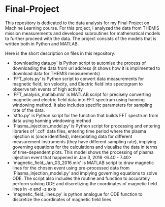 # Final-Project
This repository is dedicated to the data analysis for my Final Project on Machine Learning course. For this project, I analyzed the data from THEMIS mission measurements and developed subroutines for mathematical models to further proceed with the data.  The project consists of the models that is written both in Python and MATLAB.

Here is the short description on files in this repository:

- 'downloading data.py' is Python script to automise the process of downloading the data from url address (it shows how it is implimented to download data for THEMIS measurements)
- 'FFT_plots.py' is Python script to convert data measurements for magnetic field, ion velocity, and Electric field into spectogram to observe teh events of high activity
 - 'FFT_analysis_matlab.mlx' is MATLAB script for precisely converting magnetic and electric field data into FFT spectrum using hanning windowing method. It also includes specific parameters for sampling rate of the data.
- 'stfto.py' is Python script for the function that builds FFT spectrum from data using hanning windowing method
- 'Plasma_injection_model.py' is Python script for processing and entering libraries of '.cdf' data files, entering time period where the plasma injection is (once identified), interpolating data for different measurement instruments (they have different sampling rate), implying governing equations for the calculations and visualise the data in terms of time-dependent plots. This model shows the processing of plasma injection event that happened in Jan 3, 2016 <6.40 - 7.40>
- 'magnetic_field_Jan_03_2016.mlx' is MATLAB script to draw magnetic lines for the chosen event using pre-processed data from 'Plasma_injection_model.py' and implying governing equations to solve ODE. The script also includes the routine and function to accurately perform solving ODE and discretizing the coordinates of magnetic field lines in -x and -z axis
- 'magnetic_field_lines.py' is python analogue for ODE function to discretize the coordinates of magnetic field lines 
